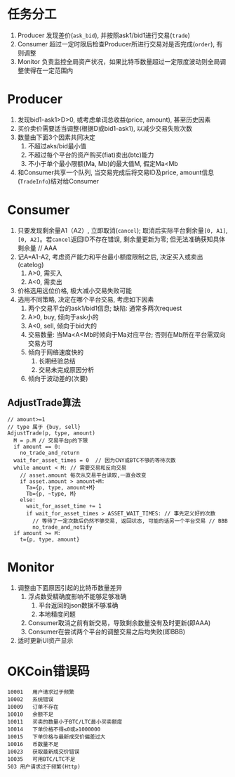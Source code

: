 # 任务分工

1. Producer 发现差价(`ask_bid`), 并按照ask1/bid1进行交易(`trade`)
1. Consumer 超过一定时限后检查Producer所进行交易对是否完成(`order`), 有则调整
1. Monitor 负责监控全局资产状况，如果比特币数量超过一定限度波动则全局调整使得在一定范围内


# Producer

1. 发现bid1-ask1>D>0, 或考虑单词总收益(price, amount), 甚至历史因素  
1. 买价卖价需要适当调整(根据D或bid1-ask1), 以减少交易失败次数  
1. 数量由下面3个因素共同决定   
    1. 不超过aks/bid最小值   
    1. 不超过每个平台的资产购买(fiat)卖出(btc)能力   
    1. 不小于单个最小限额(Ma, Mb)的最大值M, 假定Ma<Mb   
1. 和Consumer共享一个队列, 当交易完成后将交易ID及price, amount信息(`TradeInfo`)结对给Consumer  

# Consumer
1. 只要发现剩余量A1（A2）, 立即取消(`cancel`); 取消后实际平台剩余量`[0, A1]`, `[0, A2]`。若`cancel`返回ID不存在错误, 剩余量更新为零; 但无法准确获知具体剩余量 // AAA  
1. 记A=A1-A2, 考虑资产能力和平台最小额度限制之后, 决定买入或卖出(catelog)  
    1. A>0, 需买入  
    1. A<0, 需卖出  
1. 价格选用远位价格, 极大减小交易失败可能  
1. 选用不同策略, 决定在哪个平台交易, 考虑如下因素  
    1. 两个交易平台的ask1/bid1信息; 缺陷: 通常多两次request  
    1. A>0, buy, 倾向于ask小的  
    1. A<0, sell, 倾向于bid大的  
    1. 交易数量: 当Ma<A<Mb时倾向于Ma对应平台; 否则在Mb所在平台需双向交易方可  
    1. 倾向于网络速度快的  
        1. 长期经验总结  
        1. 交易未完成原因分析  
    1. 倾向于波动差的(次要)  

## AdjustTrade算法

    // amount>=1
    // type 属于 {buy, sell}
    AdjustTrade(p, type, amount)
      M = p.M // 交易平台p的下限
      if amount == 0:
        no_trade_and_return
      wait_for_asset_times = 0  // 因为CNY或BTC不够的等待次数
      while amount < M: // 需要交易和反向交易
        // asset.amount 每次从交易平台读取,一直会改变
        if asset.amount > amount+M:
          Ta={p, type, amount+M}
          Tb={p, ~type, M}
        else:
          wait_for_asset_time += 1
          if wait_for_asset_times > ASSET_WAIT_TIMES: // 事先定义好的次数
            // 等待了一定次数后仍然不够交易, 返回状态, 可能的话另一个平台交易 // BBB
            no_trade_and_notify
      if amount >= M:
        t={p, type, amount}
        
# Monitor

1. 调整由下面原因引起的比特币数量差异  
    1. 浮点数受精确度影响不能够足够准确  
        1. 平台返回的json数据不够准确  
        1. 本地精度问题  
    1. Consumer取消之前有新交易，导致剩余数量没有及时更新(即AAA)  
    1. Consumer在尝试两个平台的调整交易之后均失败(即BBB)  
2. 适时更新UI资产显示  


# OKCoin错误码

```
10001	用户请求过于频繁
10002	系统错误
10009	订单不存在
10010	余额不足
10011	买卖的数量小于BTC/LTC最小买卖额度
10014	下单价格不得≤0或≥1000000
10015	下单价格与最新成交价偏差过大
10016	币数量不足
10023	获取最新成交价错误
10035	可用BTC/LTC不足
503	用户请求过于频繁(Http)
```
